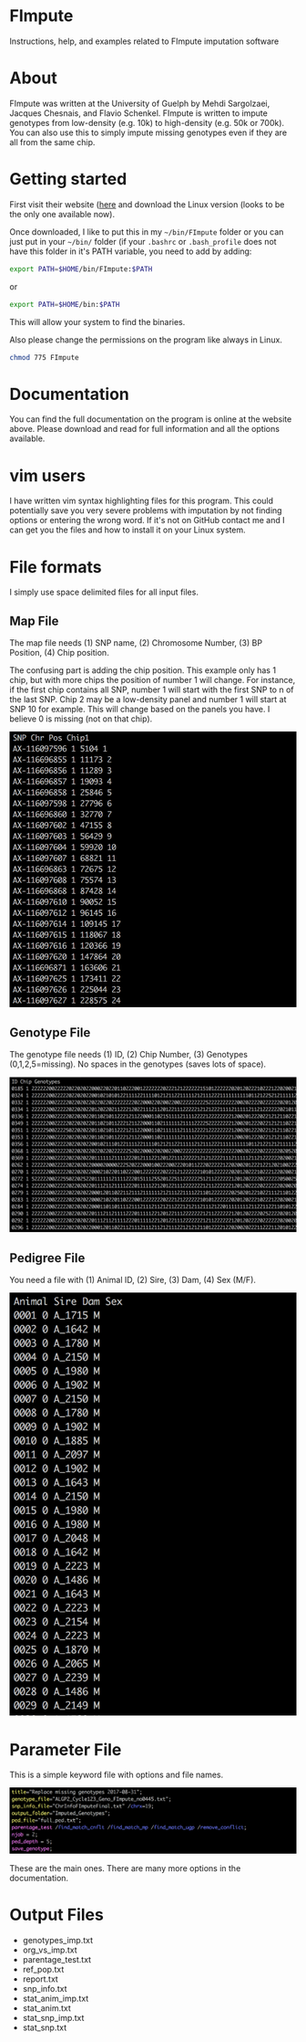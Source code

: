 # FImpute

Instructions, help, and examples related to FImpute imputation software

# About

FImpute was written at the University of Guelph by Mehdi Sargolzaei, Jacques Chesnais, and Flavio Schenkel. FImpute is written to impute genotypes from low-density (e.g. 10k) to high-density (e.g. 50k or 700k). You can also use this to simply impute missing genotypes even if they are all from the same chip. 

# Getting started

First visit their website ([here](http://www.aps.uoguelph.ca/~msargol/fimpute/) and download the Linux version (looks to be the only one available now). 

Once downloaded, I like to put this in my `~/bin/FImpute` folder or you can just put in your `~/bin/` folder (if your `.bashrc` or `.bash_profile` does not have this folder in it's PATH variable, you need to add by adding:

```bash
export PATH=$HOME/bin/FImpute:$PATH
```
or
```bash
export PATH=$HOME/bin:$PATH
```

This will allow your system to find the binaries. 

Also please change the permissions on the program like always in Linux. 

```bash
chmod 775 FImpute
```

# Documentation

You can find the full documentation on the program is online at the website above. Please download and read for full information and all the options available. 

# vim users

I have written vim syntax highlighting files for this program. This could potentially save you very severe problems with imputation by not finding options or entering the wrong word. If it's not on GitHub contact me and I can get you the files and how to install it on your Linux system. 

# File formats

I simply use space delimited files for all input files. 

## Map File

The map file needs (1) SNP name, (2) Chromosome Number, (3) BP Position, (4) Chip position. 

The confusing part is adding the chip position. This example only has 1 chip, but with more chips the position of number 1 will change. For instance, if the first chip contains all SNP, number 1 will start with the first SNP to n of the last SNP. Chip 2 may be a low-density panel and number 1 will start at SNP 10 for example. This will change based on the panels you have. I believe 0 is missing (not on that chip). 

![Screenshot of Map File](/Screenshots/MapFile.png?raw=true "Map file example")

## Genotype File

The genotype file needs (1) ID, (2) Chip Number, (3) Genotypes (0,1,2,5=missing). No spaces in the genotypes (saves lots of space). 

![Screenshot of Genotype File](/Screenshots/GenotypeFile.png?raw=true "Genotype file example")

## Pedigree File

You need a file with (1) Animal ID, (2) Sire, (3) Dam, (4) Sex (M/F). 

![Screenshot of Pedigree File](/Screenshots/PedigreeFile.png?raw=true "Pedigree file example")



# Parameter File

This is a simple keyword file with options and file names. 

![Screenshot of Parameter File](/Screenshots/ParameterFile.png?raw=true "Parameter file example")

These are the main ones. There are many more options in the documentation. 

# Output Files

* genotypes_imp.txt
* org_vs_imp.txt
* parentage_test.txt
* ref_pop.txt
* report.txt
* snp_info.txt
* stat_anim_imp.txt
* stat_anim.txt
* stat_snp_imp.txt
* stat_snp.txt









